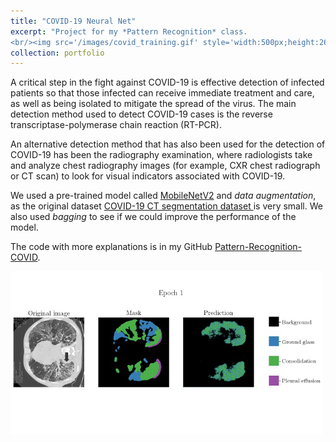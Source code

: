 ```yaml
---
title: "COVID-19 Neural Net"
excerpt: "Project for my *Pattern Recognition* class. 
<br/><img src='/images/covid_training.gif' style='width:500px;height:260px;'>"
collection: portfolio
---
```


A critical step in the fight against COVID-19 is effective detection of infected patients so that those 
infected can receive immediate treatment and care, as well as being isolated to mitigate the spread of 
the virus. The main detection method used to detect COVID-19 cases is the reverse transcriptase-polymerase 
chain reaction (RT-PCR).

An alternative detection method that has also been used for the detection of COVID-19 has been the radiography 
examination, where radiologists take and analyze chest radiography images (for example, CXR chest radiograph or 
CT scan) to look for visual indicators associated with COVID-19.

We used a pre-trained model called [MobileNetV2](https://keras.io/api/applications/mobilenet/#mobilenetv2-function)
and *data augmentation*, as the original dataset [COVID-19 CT segmentation dataset
](http://medicalsegmentation.com/covid19/) is very small. We also used *bagging* to see if we could improve the 
performance of the model. 

The code with more explanations is in my GitHub [Pattern-Recognition-COVID](https://github.com/davidguzmanr/Pattern-Recognition-COVID).

<img src='/images/covid_training.gif' style='width:500px;height:260px;' class='center'>